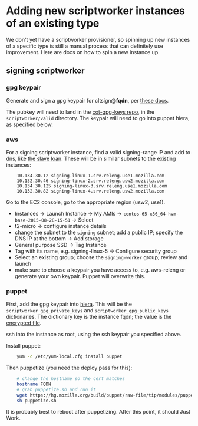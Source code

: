 # Adding new scriptworker instances of an existing type

We don't yet have a scriptworker provisioner, so spinning up new instances of a specific type is still a manual process that can definitely use improvement.  Here are docs on how to spin a new instance up.

## signing scriptworker
### gpg keypair
Generate and sign a gpg keypair for cltsign@**fqdn**, per [these docs](chain_of_trust.html#adding-new-worker-gpg-keys).

The pubkey will need to land in the [cot-gpg-keys repo](https://github.com/mozilla-releng/cot-gpg-keys), in the `scriptworker/valid` directory.  The keypair will need to go into puppet hiera, as specified below.

### aws

For a signing scriptworker instance, find a valid signing-range IP and add to dns, like [the slave loan](https://wiki.mozilla.org/ReleaseEngineering/How_To/Loan_a_Slave#Build_machines).  These will be in similar subnets to the existing instances:

```
    10.134.30.12 signing-linux-1.srv.releng.use1.mozilla.com
    10.132.30.46 signing-linux-2.srv.releng.usw2.mozilla.com
    10.134.30.125 signing-linux-3.srv.releng.use1.mozilla.com
    10.132.30.82 signing-linux-4.srv.releng.usw2.mozilla.com
```

Go to the EC2 console, go to the appropriate region (usw2, use1).

- Instances -> Launch Instance -> My AMIs -> `centos-65-x86_64-hvm-base-2015-08-28-15-51` -> Select
- t2-micro -> configure instance details
- change the subnet to the `signing` subnet; add a public IP; specify the DNS IP at the bottom -> Add storage
- General purpose SSD -> Tag Instance
- Tag with its name, e.g. signing-linux-5 -> Configure security group
- Select an existing group; choose the `signing-worker` group; review and launch
- make sure to choose a keypair you have access to, e.g. aws-releng or generate your own keypair.  Puppet will overwrite this.

### puppet

First, add the gpg keypair into [hiera](https://wiki.mozilla.org/ReleaseEngineering/PuppetAgain/Secrets).  This will be the `scriptworker_gpg_private_keys` and `scriptworker_gpg_public_keys` dictionaries.  The dictionary key is the instance fqdn; the value is the [encrypted file](https://wiki.mozilla.org/ReleaseEngineering/PuppetAgain/Secrets#Encrypt_files_.28e.g._private_keys.29).

ssh into the instance as root, using the ssh keypair you specified above.

Install puppet:

```bash
    yum -c /etc/yum-local.cfg install puppet
```

Then puppetize (you need the deploy pass for this):

```bash
    # change the hostname so the cert matches
    hostname FQDN
    # grab puppetize.sh and run it
    wget https://hg.mozilla.org/build/puppet/raw-file/tip/modules/puppet/files/puppetize.sh
    sh puppetize.sh
```

It is probably best to reboot after puppetizing.  After this point, it should Just Work.
